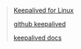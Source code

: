 > [Keepalived for Linux](https://www.keepalived.org/index.html)
> 
> [github keepalived](https://github.com/acassen/keepalived)
> 
> [keepalived docs](https://www.keepalived.org/manpage.html)


